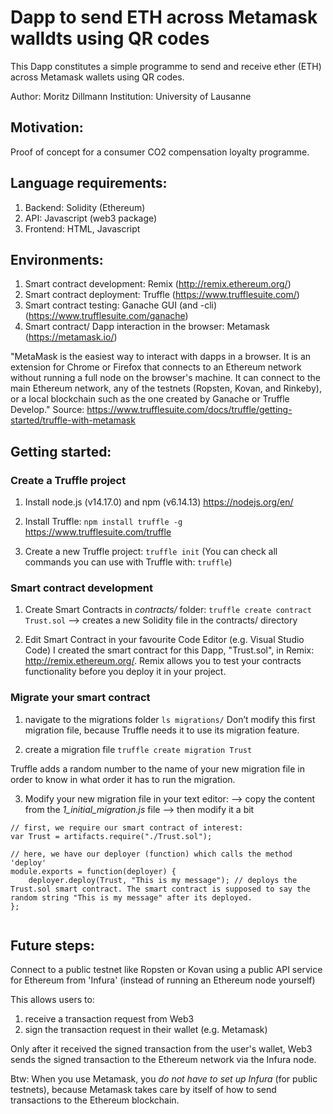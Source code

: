 # Dapp to send ETH across Metamask walldts using QR codes
This Dapp constitutes a simple programme to send and receive ether (ETH) across Metamask wallets using QR codes.

Author: Moritz Dillmann
Institution: University of Lausanne

## Motivation: 
Proof of concept for a consumer CO2 compensation loyalty programme.

##  Language requirements:
1) Backend: Solidity (Ethereum)
2) API: Javascript (web3 package)
3) Frontend: HTML, Javascript

## Environments:
1) Smart contract development: Remix (http://remix.ethereum.org/)
2) Smart contract deployment: Truffle (https://www.trufflesuite.com/)
3) Smart contract testing: Ganache GUI (and -cli) (https://www.trufflesuite.com/ganache)
4) Smart contract/ Dapp interaction in the browser: Metamask (https://metamask.io/)

"MetaMask is the easiest way to interact with dapps in a browser. It is an extension for Chrome or Firefox that connects to an Ethereum network without running a full node on the browser's machine. It can connect to the main Ethereum network, any of the testnets (Ropsten, Kovan, and Rinkeby), or a local blockchain such as the one created by Ganache or Truffle Develop."
Source: https://www.trufflesuite.com/docs/truffle/getting-started/truffle-with-metamask

## Getting started:

### Create a Truffle project
1. Install node.js (v14.17.0) and npm (v6.14.13)
https://nodejs.org/en/

2. Install Truffle: 
`npm install truffle -g`
https://www.trufflesuite.com/truffle

3. Create a new Truffle project:
`truffle init`
(You can check all commands you can use with Truffle with: `truffle`)

### Smart contract development
1. Create Smart Contracts in _contracts/_ folder:
`truffle create contract Trust.sol`
—> creates a new Solidity file in the contracts/ directory

2. Edit Smart Contract in your favourite Code Editor (e.g. Visual Studio Code)
 I created the smart contract for this Dapp, "Trust.sol", in Remix: http://remix.ethereum.org/. Remix allows you to test your contracts functionality before you deploy it in your project.

### Migrate your smart contract
1. navigate to the migrations folder
`ls migrations/`
Don’t modify this first migration file, because Truffle needs it to use its migration feature.

2. create a migration file
`truffle create migration Trust`

 Truffle adds a random number to the name of your new migration file in order to know in what order it has to run the migration.

3. 	Modify your new migration file in your text editor:
	—> copy the content from the _1_initial_migration.js_ file
	—> then modify it a bit
```
// first, we require our smart contract of interest:
var Trust = artifacts.require("./Trust.sol");

// here, we have our deployer (function) which calls the method 'deploy'
module.exports = function(deployer) {
	deployer.deploy(Trust, "This is my message"); // deploys the Trust.sol smart contract. The smart contract is supposed to say the random string "This is my message" after its deployed.
};
	
```


## Future steps: 

Connect to a public testnet like Ropsten or Kovan using a public API service for Ethereum from 'Infura' (instead of running an Ethereum node yourself)

This allows users to:
1. receive a transaction request from Web3
2. sign the transaction request in their wallet (e.g. Metamask)

Only after it received the signed transaction from the user's wallet, Web3 sends the signed transaction to the Ethereum network via the Infura node.

Btw:
When you use Metamask, you _do not have to set up Infura_ (for public testnets), because Metamask takes care by itself of how to send transactions to the Ethereum blockchain.

